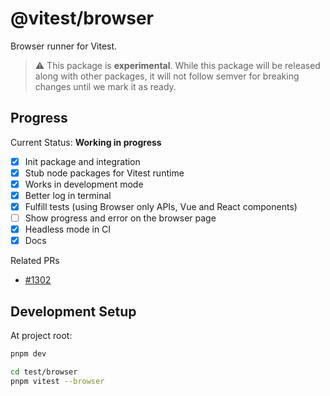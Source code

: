 # @vitest/browser

Browser runner for Vitest.

> ⚠️ This package is **experimental**. While this package will be released along with other packages, it will not follow semver for breaking changes until we mark it as ready.

## Progress

Current Status: **Working in progress**

- [x] Init package and integration
- [x] Stub node packages for Vitest runtime
- [x] Works in development mode
- [x] Better log in terminal
- [x] Fulfill tests (using Browser only APIs, Vue and React components)
- [ ] Show progress and error on the browser page
- [x] Headless mode in CI
- [x] Docs

Related PRs

- [#1302](https://github.com/vitest-dev/vitest/pull/1302)

## Development Setup

At project root:

```bash
pnpm dev

cd test/browser
pnpm vitest --browser
```
